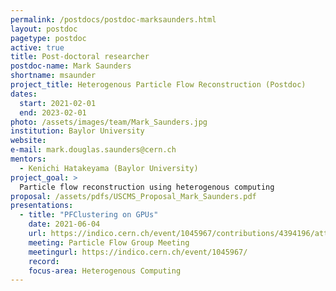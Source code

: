 ```yaml
---
permalink: /postdocs/postdoc-marksaunders.html
layout: postdoc
pagetype: postdoc
active: true
title: Post-doctoral researcher
postdoc-name: Mark Saunders
shortname: msaunder
project_title: Heterogenous Particle Flow Reconstruction (Postdoc)
dates:
  start: 2021-02-01
  end: 2023-02-01
photo: /assets/images/team/Mark_Saunders.jpg
institution: Baylor University
website:
e-mail: mark.douglas.saunders@cern.ch
mentors:
  - Kenichi Hatakeyama (Baylor University) 
project_goal: >
  Particle flow reconstruction using heterogenous computing
proposal: /assets/pdfs/USCMS_Proposal_Mark_Saunders.pdf
presentations:
  - title: "PFClustering on GPUs"
    date: 2021-06-04
    url: https://indico.cern.ch/event/1045967/contributions/4394196/attachments/2258422/3832671/PF_June4_2021.pdf 
    meeting: Particle Flow Group Meeting
    meetingurl: https://indico.cern.ch/event/1045967/
    record: 
    focus-area: Heterogenous Computing
---
```

